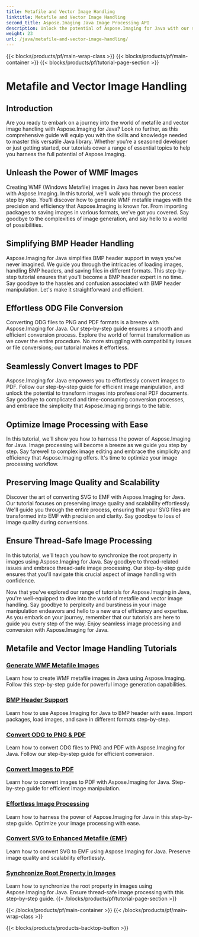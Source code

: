 ```yaml
---
title: Metafile and Vector Image Handling
linktitle: Metafile and Vector Image Handling
second_title: Aspose.Imaging Java Image Processing API
description: Unlock the potential of Aspose.Imaging for Java with our step-by-step tutorials. Create WMF metafile images, handle BMP headers, and more with ease.
weight: 23
url: /java/metafile-and-vector-image-handling/
---
```


{{< blocks/products/pf/main-wrap-class >}}
{{< blocks/products/pf/main-container >}}
{{< blocks/products/pf/tutorial-page-section >}}

# Metafile and Vector Image Handling

## Introduction

Are you ready to embark on a journey into the world of metafile and vector image handling with Aspose.Imaging for Java? Look no further, as this comprehensive guide will equip you with the skills and knowledge needed to master this versatile Java library. Whether you're a seasoned developer or just getting started, our tutorials cover a range of essential topics to help you harness the full potential of Aspose.Imaging.

## Unleash the Power of WMF Images

Creating WMF (Windows Metafile) images in Java has never been easier with Aspose.Imaging. In this tutorial, we'll walk you through the process step by step. You'll discover how to generate WMF metafile images with the precision and efficiency that Aspose.Imaging is known for. From importing packages to saving images in various formats, we've got you covered. Say goodbye to the complexities of image generation, and say hello to a world of possibilities.

## Simplifying BMP Header Handling

Aspose.Imaging for Java simplifies BMP header support in ways you've never imagined. We guide you through the intricacies of loading images, handling BMP headers, and saving files in different formats. This step-by-step tutorial ensures that you'll become a BMP header expert in no time. Say goodbye to the hassles and confusion associated with BMP header manipulation. Let's make it straightforward and efficient.

## Effortless ODG File Conversion

Converting ODG files to PNG and PDF formats is a breeze with Aspose.Imaging for Java. Our step-by-step guide ensures a smooth and efficient conversion process. Explore the world of format transformation as we cover the entire procedure. No more struggling with compatibility issues or file conversions; our tutorial makes it effortless.

## Seamlessly Convert Images to PDF

Aspose.Imaging for Java empowers you to effortlessly convert images to PDF. Follow our step-by-step guide for efficient image manipulation, and unlock the potential to transform images into professional PDF documents. Say goodbye to complicated and time-consuming conversion processes, and embrace the simplicity that Aspose.Imaging brings to the table.

## Optimize Image Processing with Ease

In this tutorial, we'll show you how to harness the power of Aspose.Imaging for Java. Image processing will become a breeze as we guide you step by step. Say farewell to complex image editing and embrace the simplicity and efficiency that Aspose.Imaging offers. It's time to optimize your image processing workflow.

## Preserving Image Quality and Scalability

Discover the art of converting SVG to EMF with Aspose.Imaging for Java. Our tutorial focuses on preserving image quality and scalability effortlessly. We'll guide you through the entire process, ensuring that your SVG files are transformed into EMF with precision and clarity. Say goodbye to loss of image quality during conversions.

## Ensure Thread-Safe Image Processing

In this tutorial, we'll teach you how to synchronize the root property in images using Aspose.Imaging for Java. Say goodbye to thread-related issues and embrace thread-safe image processing. Our step-by-step guide ensures that you'll navigate this crucial aspect of image handling with confidence.

Now that you've explored our range of tutorials for Aspose.Imaging in Java, you're well-equipped to dive into the world of metafile and vector image handling. Say goodbye to perplexity and burstiness in your image manipulation endeavors and hello to a new era of efficiency and expertise. As you embark on your journey, remember that our tutorials are here to guide you every step of the way. Enjoy seamless image processing and conversion with Aspose.Imaging for Java.
## Metafile and Vector Image Handling Tutorials
### [Generate WMF Metafile Images](./generate-wmf-metafile-images/)
Learn how to create WMF metafile images in Java using Aspose.Imaging. Follow this step-by-step guide for powerful image generation capabilities.
### [BMP Header Support](./bmp-header-support/)
Learn how to use Aspose.Imaging for Java to BMP header with ease. Import packages, load images, and save in different formats step-by-step.
### [Convert ODG to PNG & PDF](./odg-file-format-support/)
Learn how to convert ODG files to PNG and PDF with Aspose.Imaging for Java. Follow our step-by-step guide for efficient conversion.
### [Convert Images to PDF](./pdf-dpi-settings-configuration/)
Learn how to convert images to PDF with Aspose.Imaging for Java. Step-by-step guide for efficient image manipulation.
### [Effortless Image Processing](./otg-file-format-support/)
Learn how to harness the power of Aspose.Imaging for Java in this step-by-step guide. Optimize your image processing with ease.
### [Convert SVG to Enhanced Metafile (EMF)](./convert-svg-to-enhanced-metafile/)
Learn how to convert SVG to EMF using Aspose.Imaging for Java. Preserve image quality and scalability effortlessly.
### [Synchronize Root Property in Images](./synchronize-root-property-in-images/)
Learn how to synchronize the root property in images using Aspose.Imaging for Java. Ensure thread-safe image processing with this step-by-step guide.
{{< /blocks/products/pf/tutorial-page-section >}}

{{< /blocks/products/pf/main-container >}}
{{< /blocks/products/pf/main-wrap-class >}}

{{< blocks/products/products-backtop-button >}}

